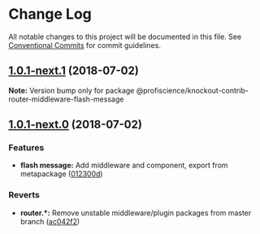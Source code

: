 # Change Log

All notable changes to this project will be documented in this file.
See [Conventional Commits](https://conventionalcommits.org) for commit guidelines.

<a name="1.0.1-next.1"></a>

## [1.0.1-next.1](https://github.com/Profiscience/knockout-contrib/compare/@profiscience/knockout-contrib-router-middleware-flash-message@1.0.1-next.0...@profiscience/knockout-contrib-router-middleware-flash-message@1.0.1-next.1) (2018-07-02)

**Note:** Version bump only for package @profiscience/knockout-contrib-router-middleware-flash-message

<a name="1.0.1-next.0"></a>

## [1.0.1-next.0](https://github.com/Profiscience/knockout-contrib/compare/@profiscience/knockout-contrib-router-middleware-flash-message@1.0.0-alpha.11...@profiscience/knockout-contrib-router-middleware-flash-message@1.0.1-next.0) (2018-07-02)

### Features

- **flash message:** Add middleware and component, export from metapackage ([012300d](https://github.com/Profiscience/knockout-contrib/commit/012300d))

### Reverts

- **router.\*:** Remove unstable middleware/plugin packages from master branch ([ac042f2](https://github.com/Profiscience/knockout-contrib/commit/ac042f2))
